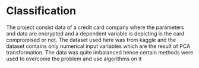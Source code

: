 # Classification
The project consist data of a credit card company where the parameters and data are encrypted and a dependent variable is depicting is the card compromised or not.
The dataset used here was from kaggle and the dataset contains only numerical input variables which are the result of  PCA transformation. The data was quite imbalanced hence certain methods were used to overcome the problem and use algorithms on it
